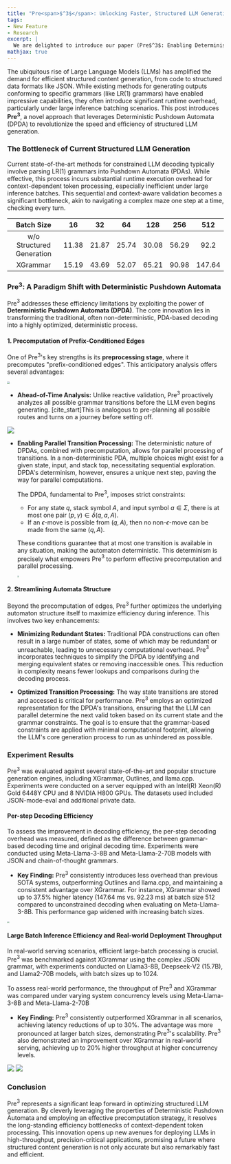 ```yaml
---
title: "Pre<span>$^3$</span>: Unlocking Faster, Structured LLM Generation with Deterministic Pushdown Automata"
tags:
- New Feature
- Research
excerpt: |
  We are delighted to introduce our paper (Pre$^3$: Enabling Deterministic Pushdown Automata for Faster Structured LLM Generation) on constrained decoding, which has been accepted by ACL25 Main Conference.
mathjax: true
---
```


The ubiquitous rise of Large Language Models (LLMs) has amplified the demand for efficient structured content generation, from code to structured data formats like JSON. While existing methods for generating outputs conforming to specific grammars (like LR(1) grammars) have enabled impressive capabilities, they often introduce significant runtime overhead, particularly under large inference batching scenarios. This post introduces **Pre$^3$**, a novel approach that leverages Deterministic Pushdown Automata (DPDA) to revolutionize the speed and efficiency of structured LLM generation.

### The Bottleneck of Current Structured LLM Generation

Current state-of-the-art methods for constrained LLM decoding typically involve parsing LR(1) grammars into Pushdown Automata (PDAs). While effective, this process incurs substantial runtime execution overhead for context-dependent token processing, especially inefficient under large inference batches. This sequential and context-aware validation becomes a significant bottleneck, akin to navigating a complex maze one step at a time, checking every turn.

| Batch Size | 16 | 32 | 64 | 128 | 256 | 512 |
|:--:|:--:|:--:|:--:|:--:|:--:|:--:|
| w/o Structured Generation | 11.38 | 21.87 | 25.74 | 30.08 | 56.29 | 92.2 |
| XGrammar | 15.19 | 43.69 | 52.07 | 65.21 | 90.98 | 147.64 |

### Pre$^3$: A Paradigm Shift with Deterministic Pushdown Automata

Pre$^3$ addresses these efficiency limitations by exploiting the power of **Deterministic Pushdown Automata (DPDA)**. The core innovation lies in transforming the traditional, often non-deterministic, PDA-based decoding into a highly optimized, deterministic process.

#### 1. Precomputation of Prefix-Conditioned Edges

One of Pre$^3$'s key strengths is its **preprocessing stage**, where it precomputes "prefix-conditioned edges". This anticipatory analysis offers several advantages:

<img src="{{ site.baseurl }}/assets/images/blogs/03-pre3/automaton_construction_00.png"  style="zoom: 40%;" />

* **Ahead-of-Time Analysis:** Unlike reactive validation, Pre$^3$ proactively analyzes all possible grammar transitions before the LLM even begins generating. [cite_start]This is analogous to pre-planning all possible routes and turns on a journey before setting off.

<img src="{{ site.baseurl }}/assets/images/blogs/03-pre3/overview_00.png"  style="zoom: 100%;" />

* **Enabling Parallel Transition Processing:** The deterministic nature of DPDAs, combined with precomputation, allows for parallel processing of transitions. In a non-deterministic PDA, multiple choices might exist for a given state, input, and stack top, necessitating sequential exploration. DPDA's determinism, however, ensures a unique next step, paving the way for parallel computations.

    The DPDA, fundamental to Pre$^3$, imposes strict constraints:
    * For any state $q$, stack symbol $A$, and input symbol $a \in \Sigma$, there is at most one pair $(p, \gamma) \in \delta(q, a, A)$. 
    * If an $\epsilon$-move is possible from $(q, A)$, then no non-$\epsilon$-move can be made from the same $(q, A)$. 

    These conditions guarantee that at most one transition is available in any situation, making the automaton deterministic. This determinism is precisely what empowers Pre$^3$ to perform effective precomputation and parallel processing.

    <img src="{{ site.baseurl }}/assets/images/blogs/03-pre3/prefix_conditioned_edge_00.png"  style="zoom: 20%;" />

#### 2. Streamlining Automata Structure

Beyond the precomputation of edges, Pre$^3$ further optimizes the underlying automaton structure itself to maximize efficiency during inference. This involves two key enhancements:

* **Minimizing Redundant States:** Traditional PDA constructions can often result in a large number of states, some of which may be redundant or unreachable, leading to unnecessary computational overhead. Pre$^3$ incorporates techniques to simplify the DPDA by identifying and merging equivalent states or removing inaccessible ones. This reduction in complexity means fewer lookups and comparisons during the decoding process.

* **Optimized Transition Processing:** The way state transitions are stored and accessed is critical for performance. Pre$^3$ employs an optimized representation for the DPDA's transitions, ensuring that the LLM can parallel determine the next valid token based on its current state and the grammar constraints. The goal is to ensure that the grammar-based constraints are applied with minimal computational footprint, allowing the LLM's core generation process to run as unhindered as possible.

### Experiment Results

Pre$^3$ was evaluated against several state-of-the-art and popular structure generation engines, including XGrammar, Outlines, and llama.cpp. Experiments were conducted on a server equipped with an Intel(R) Xeon(R) Gold 6448Y CPU and 8 NVIDIA H800 GPUs. The datasets used included JSON-mode-eval and additional private data.

#### Per-step Decoding Efficiency

To assess the improvement in decoding efficiency, the per-step decoding overhead was measured, defined as the difference between grammar-based decoding time and original decoding time. Experiments were conducted using Meta-Llama-3-8B and Meta-Llama-2-70B models with JSON and chain-of-thought grammars.

* **Key Finding:** Pre$^3$ consistently introduces less overhead than previous SOTA systems, outperforming Outlines and llama.cpp, and maintaining a consistent advantage over XGrammar. For instance, XGrammar showed up to 37.5% higher latency (147.64 ms vs. 92.23 ms) at batch size 512 compared to unconstrained decoding when evaluating on Meta-Llama-3-8B. This performance gap widened with increasing batch sizes.

<img src="{{ site.baseurl }}/assets/images/blogs/03-pre3/overhead_00.png"  style="zoom: 30%;" />

#### Large Batch Inference Efficiency and Real-world Deployment Throughput

In real-world serving scenarios, efficient large-batch processing is crucial. Pre$^3$ was benchmarked against XGrammar using the complex JSON grammar, with experiments conducted on Llama3-8B, Deepseek-V2 (15.7B), and Llama2-70B models, with batch sizes up to 1024. 

To assess real-world performance, the throughput of Pre$^3$ and XGrammar was compared under varying system concurrency levels using Meta-Llama-3-8B and Meta-Llama-2-70B

* **Key Finding:** Pre$^3$ consistently outperformed XGrammar in all scenarios, achieving latency reductions of up to 30%. The advantage was more pronounced at larger batch sizes, demonstrating Pre$^3$'s scalability. Pre$^3$ also demonstrated an improvement over XGrammar in real-world serving, achieving up to 20% higher throughput at higher concurrency levels.

<img src="{{ site.baseurl }}/assets/images/blogs/03-pre3/table.png"  style="zoom: 100%;" />

<img src="{{ site.baseurl }}/assets/images/blogs/03-pre3/serving_00.png"  style="zoom: 100%;" />

### Conclusion

Pre$^3$ represents a significant leap forward in optimizing structured LLM generation. By cleverly leveraging the properties of Deterministic Pushdown Automata and employing an effective precomputation strategy, it resolves the long-standing efficiency bottlenecks of context-dependent token processing. This innovation opens up new avenues for deploying LLMs in high-throughput, precision-critical applications, promising a future where structured content generation is not only accurate but also remarkably fast and efficient.